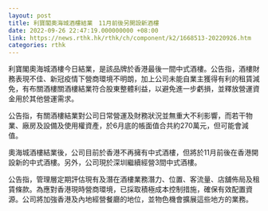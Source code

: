 ```yaml
---
layout: post
title: 利寶閣奧海城酒樓結業　11月前後另開設新酒樓
date: 2022-09-26 22:47:19.000000000 +08:00
link: https://news.rthk.hk/rthk/ch/component/k2/1668513-20220926.htm
categories: rthk
---
```


利寶閣奧海城酒樓今日結業，是該品牌於香港最後一間中式酒樓。公告指，酒樓財務表現不佳、新冠疫情下營商環境不明朗，加上公司未能自業主獲得有利的租賃減免，有布關酒樓關酒樓結業符合股東整體利益，以避免進一步虧損，並釋放營運資金用於其他營運需求。

公告指，有關酒樓結業對公司日常營運及財務狀況並無重大不利影響，而若干物業、廠房及設備及使用權資產，於6月底的帳面值合共約270萬元，但可能會減值。

奧海城酒樓結業後，公司目前於香港不再擁有中式酒樓，但將於11月前後在香港開設新的中式酒樓。另外，公司現於深圳繼續經營3間中式酒樓。

公告指，管理層定期評估現有及潛在酒樓業務潛力、位置、客流量、店舖佈局及租賃條款。為應對香港現時營商環境，已採取積極成本控制措施，確保有效配置資源。公司將加強香港及內地經營餐廳的地位，並物色機會擴展這些地方的業務。
